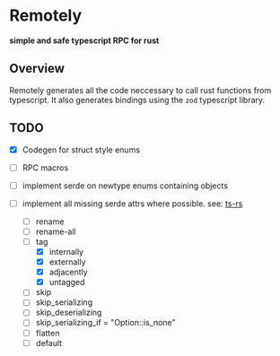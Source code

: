 # Remotely
**simple and safe typescript RPC for rust**

## Overview
Remotely generates all the code neccessary to call rust functions from typescript.
It also generates bindings using the `zod` typescript library.

## TODO
- [x] Codegen for struct style enums
- [ ] RPC macros
- [ ] implement serde on newtype enums containing objects
- [ ] implement all missing serde attrs where possible. see: [ts-rs](https://docs.rs/ts-rs/latest/ts_rs/)

   - [ ] rename
   - [ ] rename-all
   - [ ] tag
        - [x] internally
        - [x] externally
        - [x] adjacently
        - [x] untagged
   - [ ] skip
   - [ ] skip_serializing
   - [ ] skip_deserializing
   - [ ] skip_serializing_if = "Option::is_none"
   - [ ] flatten
   - [ ] default
